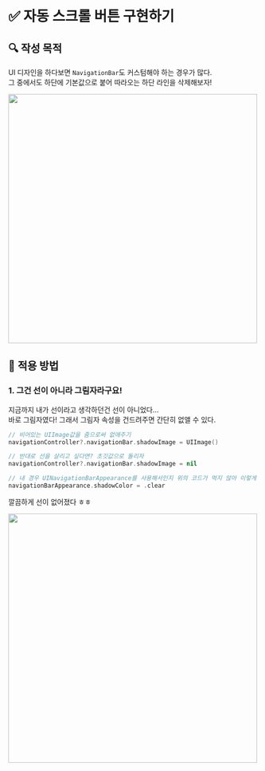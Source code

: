# ✅ 자동 스크롤 버튼 구현하기

## **🔍** 작성 목적

UI 디자인을 하다보면 `NavigationBar`도 커스텀해야 하는 경우가 많다.   
그 중에서도 하단에 기본값으로 붙어 따라오는 하단 라인을 삭제해보자!

<img width="500" src="https://user-images.githubusercontent.com/113565086/229415352-11267269-60cf-4184-b23c-686e7c75b77b.png">

<br>

## 📌 적용 방법

### 1. 그건 선이 아니라 그림자라구요!

지금까지 내가 선이라고 생각하던건 선이 아니었다...   
바로 그림자였다! 그래서 그림자 속성을 건드려주면 간단히 없앨 수 있다.

~~~swift
// 비어있는 UIImage값을 줌으로써 없애주기
navigationController?.navigationBar.shadowImage = UIImage()

// 반대로 선을 살리고 싶다면? 초깃값으로 돌리자
navigationController?.navigationBar.shadowImage = nil

// 내 경우 UINavigationBarAppearance를 사용해서인지 위의 코드가 먹지 않아 이렇게 해결했다! ⭐️
navigationBarAppearance.shadowColor = .clear
~~~

깔끔하게 선이 없어졌다 ㅎㅎ

<img width="500" src="https://user-images.githubusercontent.com/113565086/229664924-f1d67ab0-3ecc-470b-ac23-0ea4d1d86b3e.png">